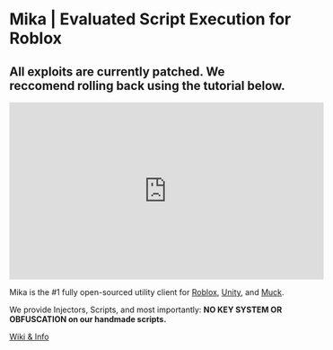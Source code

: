 # Mika | Evaluated Script Execution for Roblox
## All exploits are currently patched. We reccomend rolling back using the tutorial below.

<iframe width="560" height="315" src="https://www.youtube.com/embed/1kLGEQHzjZs?si=8IImK6oWvKr84_dS" title="YouTube video player" frameborder="0" allow="accelerometer; autoplay; clipboard-write; encrypted-media; gyroscope; picture-in-picture; web-share" allowfullscreen></iframe>

Mika is the #1 fully open-sourced utility client for [Roblox](https://github.com/klashdevelopment/Mika-Roblox), [Unity](https://github.com/klashdevelopment/Mika-Others), and [Muck](https://github.com/klashdevelopment/Mika).

We provide Injectors, Scripts, and most importantly: **NO KEY SYSTEM OR OBFUSCATION on our handmade scripts.**

[Wiki & Info](https://pages.klash.dev/Mika-Roblox)
